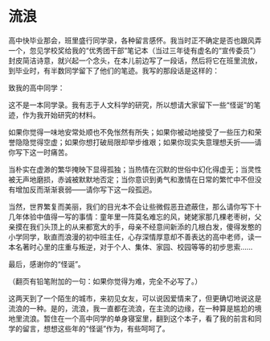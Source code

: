 # 流浪

高中快毕业那会，班里盛行同学录，各种留言感怀。我当时正不确定是否也跟风弄一个，忽见学校奖给我的“优秀团干部”笔记本（当过三年徒有虚名的“宣传委员”）封皮简洁诗意，就兴起一个念头，在本儿前边写了一段话，然后将它在班里流放，到毕业时，有半数同学留下了他们的笔迹。我写的那段话是这样的：

致我的高中同学：

这不是一本同学录。我有志于人文科学的研究，所以想请大家留下一些“怪诞”的笔迹，作为我开始研究的材料。

如果你觉得一味地安常处顺也不免怅然有所失；如果你被动地接受了一些压力和荣誉隐隐觉得空虚；如果你想打破局限却举步维艰；如果你现实失意理想夭折——请你写下这一时痛苦。

当朴实在虚渺的繁华掩映下显得孤独；当热情在沉默的世俗中幻化得虚无；当灵性被无声地磨损，赤诚被默默地否定；当你意识到勇气和激情在日常的繁忙中不但没有增加反而渐渐衰弱——请你写下这一段孤迥。

当然，世界繁复而美丽，我们的目光本不会让些微假恶丑遮蔽住，那么请你写下十几年体验中值得一写的事情：童年里一阵莫名难忘的风，姥姥家那几棵老枣树，父亲摸在我们头顶上的从来都宽大的手，母亲不经意间新添的几根白发，傻得发憨的小学同学，耿直而浪漫的初中班主任，心存深情厚意却不善表达的高中老师，读一本名著时心里的庄重与叛逆，对于个人、集体、家园、校园等等的初步思索……

最后，感谢你的“怪诞”。

（翻页有铅笔附加的一句：如果你觉得为难，完全不必写了。）

这两天到了一个陌生的城市，来初见女友，可以说因爱情来了，但更确切地说这是流浪的一种。是的，流浪，我一直都在流浪，在主流的边缘，在一种算是尴尬的境地里流浪。暂住在一个高中同学的单身寝室里，翻到这个本子，看了我的前言和同学的留言，想想这些年的“怪诞”作为，有些呵呵了。
